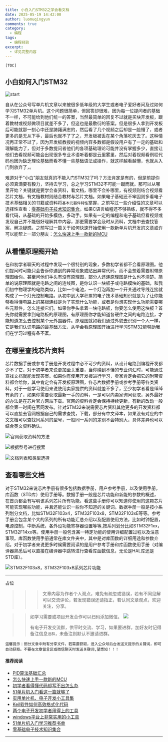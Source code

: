 ```yaml
---
title: 小白入门STM32之学会看文档
date: 2025-05-19 14:42:00
author: luomuqingyun
comments: true
category:
  - 编程
tags:
  - 编程经验
excerpt:
  - 详见完整内容
---
```

`[TOC]`

## 小白如何入门STM32

![start ](https://raw.githubusercontent.com/luomuqingyun/pic/main/img/202405092051957.png)

自从在公众号写单片机文章以来被很多低年级的大学生或者电子爱好者问及过如何学习STM32单片机。这个问题很简单，但回答却很难，因为每一位提问者的基础不一样，不可能给到他们统一的答案，当然最简单的回复不过就是买块开发板，跟着教材或视频做项目就差不多了，但这也是最敷衍的答案。但是很多人拿到开发板后可能就那一刻心中还是踌躇满志的，然后看了几个视频之后却是一脸懵了，或者更多的是无从下手，最后也就不了了之，开发板被丢在某个角落吃灰去了。这种情况再正常不过了，因为开发板教授的视频内容多数都是假设用户有了一定的基础和理解能力了，但对于多数提问者他们的各项基础理论可能并没有掌握多少，直接让他们去看视频可能会出现很多专业术语听着都是云里雾里，然后对着视频看例程代码也因为缺乏理论基础而看不懂一些基础语法或操作，就这样越看越懵，也就从入门到放弃了，。

难道对于“小白”朋友就真的不能入门STM32了吗？方法肯定是有的，但是前提你必须真滴要有毅力，坚持去学习，总之学习STM32不可能一蹴而就。那可以从哪里开始？关键就是要学会查资料，看文档，哪里不会补哪里，有视频则结合视频看芯片文档，有文档教材则结合教材与芯片文档。如果电子基础还不牢固则多看电子技术基础相关的书籍或资料将`基本元器件特性`掌握，之前写过一些介绍性的文章可以选择性查看：[零基础电子技术知识集合](https://mp.weixin.qq.com/s?__biz=MzI1OTQ4MTg4Ng==&mid=2247485689&idx=4&sn=211c2d0871a19c5e92cdf0c34f01d96b&chksm=ea790088dd0e899e3042a649a346bc98e94189d1fd18da2b954a7ddb781582dc2d0a82e07f4d&token=563523953&lang=zh_CN#rd)。如果C语言编程还不够熟练，就不得不多看代码，从基础的开始多模仿，多动手。如果有一定的编程和电子基础但看视频或发现自己并不能很好理解其中内容，那更需要学会及时从资料，文档中去查找答案，解决疑惑。之前写过一篇关于如何快速开始使用一款新单片机开发的文章或许可以能帮上一部分朋友：[怎么快速上手一款新的MCU](https://mp.weixin.qq.com/s?__biz=MzI1OTQ4MTg4Ng==&mid=2247485581&idx=1&sn=b36e6536717774f7931c7aa93d5b237a&chksm=ea7900fcdd0e89ea0db13737720edc996fcb3fdbab3e43b4a92316240ac66d4b5a8bf9a07e78&token=466212876&lang=zh_CN&scene=21#wechat_redirect)

## 从看懂原理图开始

在和初学者聊天的过程中发现一个很特别的现象，多数初学者都不会看原理图。他们提问时可能只会告诉你遇到的异常现象或贴出异常代码，而不会想着需要附带原理图给你。甚至问他们手头有没有原理图，部分人还连原理图是什么也不清楚。简单的说原理图就是电路之间的连线图，是你认识一块板子或电路模块的基础，和我们初中物理学的电路类似，比如一个电池，一个灯泡再加一个开关通过导线连接就构成了一个灯光控制电路。从初中到大学积累的电子技术基础知识就是为了让你能够看得懂电路上的某根连线是为了实现什么功能，或者是你想实现什么功能需要哪些元器件，怎么连接它们。如果你手头拿着一块电路板，你要怎么使用这块板？首先你就需要拿到电路板的原理图，有原理图你才能知道各硬件之间的电路连接，才能知道怎么去控制某个元外围器件。原理图就如我们通过外貌去识别一个人一样，它是我们认识电路的最基础方法，从学会看原理图开始进行学习STM32能够助我们在学习过程有条不紊。

## 在哪里查找芯片资料

芯片数据手册或参考手册是开发过程中必不可少的资料，从设计电路到编程开发都少不了它，对于初学者来说更加至关重要，当你碰到不懂的专业词汇时，可能通过查找文档就能发现答案。如果你有使用开发板进行学习，卖家肯定会把它的附带资料都会给你，其中肯定会有开发板原理图，各芯片数据手册或参考手册等各类资料。对于一般学习使用来说使用卖家提供的资料就差不多了，至少初学者看是绰绰有余的了，如果你需要获取最新一手的资料，一是可以向卖家询问获取，另外最好的办法是在芯片官方网站下载。官网的资料肯定会保持持续更新，有新的改动一般都会第一时间在官网发布。针对STM32来说需要芯片资料其他更多的开发资料都可以直接去官网根据自己的需求查找，下载，部分有中文译本，如果没有对应的中文文档可以查找同系列的型号，一般同一系列的差别不会特别大，具体差异也可以结合英文资料确认。

![官网获取资料的方法](https://raw.githubusercontent.com/luomuqingyun/pic/main/img/202405092254778.png)

![根据型号进行搜索](https://raw.githubusercontent.com/luomuqingyun/pic/main/img/202405092259673.png)

![文档列表和类型选择](https://raw.githubusercontent.com/luomuqingyun/pic/main/img/202405092301594.png)

## 查看哪些文档

对于STM32来说芯片手册有很多包括数据手册，用户参考手册，以及使用手册，库函数（STD库）使用手册等。数据手册一般是芯片功能和新能的参数的概述，在首页都会有写明该系列芯片所有功能，看这些手册你可以知道你使用的这颗芯片可能实现哪些功能，并且还能认识一些你不知道的关键词。数据手册一般是按小系列划分文档，比如STM32F103x4，STM32F103x8，STM32F103xE等等。参考手册会包含某个大的系列的所有功能汇总介绍以及配置使用方法，比如时钟配置，电源控制，中断系统，各外设功能寄存器设置等等,按系列划分比如STM32F1xx，STM32F14xx等。使用手册一般包含某一特定功能的使用详细配置过程以及注意事项。库函数使用手册通常在库文件夹中，其中是对库函数的详细用途和参数介绍。对于初学者来说更多时候需要阅读的是用户参考手册和库函数使用手册（对编译器熟悉后可以直接在编译器中跳转进行查看库函数信息，无论是HAL库还是STD库）。

![STM32F103x8，STM32F103xB系列芯片功能](https://raw.githubusercontent.com/luomuqingyun/pic/main/img/202405092313879.png)






----

占位

>>>文章内容为作者个人观点，难免有疏忽或错误，若有不同见解可以交流评论，若发现错误还请指正，若认同文章观点，欢迎关注，分享。

>>如学习需要或项目开发合作可以扫码添加微信。
>>![](https://files.mdnice.com/user/38598/6fbcd253-edc6-4175-ba0c-44e24ad33b21.jpg)
>>
>>有电子开发交流群，供平时交流、学习，如果要进群，加好友时记得备注信息`进群`，未备注则默认不邀请进群。
>>

`温馨提示：部分文章中附有分享文件，若需要获取，进入公众号后台发送文提示的关键词，即可自动获取。不要在文章留言区或微信聊天时发送关键词,望悉知！！！`

#### 推荐阅读
- [PID算法基础汇总](https://mp.weixin.qq.com/s?__biz=MzI1OTQ4MTg4Ng==&mid=2247486549&idx=1&sn=aa7a3ea1c22bd5b797986314e4aa0e2c&chksm=ea790424dd0e8d32da20a9219be731e7691ce1711f2e6b42fc144e3586fe53ff41c3070df904&token=241279816&lang=zh_CN#rd)
- [怎么快速上手一款新的MCU](https://mp.weixin.qq.com/s?__biz=MzI1OTQ4MTg4Ng==&mid=2247485581&idx=1&sn=b36e6536717774f7931c7aa93d5b237a&chksm=ea7900fcdd0e89ea0db13737720edc996fcb3fdbab3e43b4a92316240ac66d4b5a8bf9a07e78&token=466212876&lang=zh_CN#rd)
- [初学者看得懂代码却写不出怎么办](https://mp.weixin.qq.com/s?__biz=MzI1OTQ4MTg4Ng==&mid=2247485862&idx=1&sn=830ede5ac467c8d396adfbea141f0526&chksm=ea7901d7dd0e88c1e8e5396305ab83c6fbd884cf356ad64c54463230364e865a1659f193dd1f&token=63320980&lang=zh_CN#rd)
- [51单片机入门看这一篇就够了](https://mp.weixin.qq.com/s?__biz=MzI1OTQ4MTg4Ng==&mid=2247485523&idx=1&sn=b7fcd1b86e2467d6f03b1a520c39bb06&chksm=ea790022dd0e893452c4994fa16d63111b16d9878c303712f695b58b7af360b7b18c1ed4b201&token=1711068967&lang=zh_CN#rd)
- [实用单片机、电子开发小工具集](https://mp.weixin.qq.com/s?__biz=MzI1OTQ4MTg4Ng==&mid=2247485606&idx=1&sn=2b433faa2e436fc762dc538c9cf3fe14&chksm=ea7900d7dd0e89c169f8948ff3d423016c8f51f1c914eb7b0d20cba8145b9ffa54815915d67b&token=1580674001&lang=zh_CN#rd)
- [Keil软件如何高效格式化代码](https://mp.weixin.qq.com/s?__biz=MzI1OTQ4MTg4Ng==&mid=2247485572&idx=1&sn=17cefa35d9d660083d419a7e9b6db6f7&chksm=ea7900f5dd0e89e35b65ba26354cc69ad24f686d8e18abd34e0932567a9345e8c9ed653eee6b&token=1711068967&lang=zh_CN#rd)
- [两个电子开发初学者用得上的工具](https://mp.weixin.qq.com/s?__biz=MzI1OTQ4MTg4Ng==&mid=2247485987&idx=1&sn=106e52add61999ae4bddd8b28c7ed2b1&chksm=ea790252dd0e8b44e36e26f20153b1bd73a0fff98ef3c50330358435a9dfac2d97e04a30d59e&token=63320980&lang=zh_CN#rd)
- [windows平台上非常实用的小工具](https://mp.weixin.qq.com/s?__biz=MzI1OTQ4MTg4Ng==&mid=2247485420&idx=2&sn=728ca4abbadf7caf51c392e7d7045cbe&chksm=ea790f9ddd0e868b9fa162c80db1876199845f387bbe851c8d38a4e8412329ae635916c13cfb&token=1711068967&lang=zh_CN#rd)
- [51单片机入门学习推荐书单](https://mp.weixin.qq.com/s?__biz=MzI1OTQ4MTg4Ng==&mid=2247485689&idx=3&sn=d4c0d26781f307ffd26defdc4022c928&chksm=ea790088dd0e899e2872692b9568309e779acfc515e82c28a853d4228de2e2b8f7ee7149913f&token=63320980&lang=zh_CN#rd)
- [零基础电子技术知识集合](https://mp.weixin.qq.com/s?__biz=MzI1OTQ4MTg4Ng==&mid=2247485689&idx=4&sn=211c2d0871a19c5e92cdf0c34f01d96b&chksm=ea790088dd0e899e3042a649a346bc98e94189d1fd18da2b954a7ddb781582dc2d0a82e07f4d&token=970763775&lang=zh_CN#rd)
----
